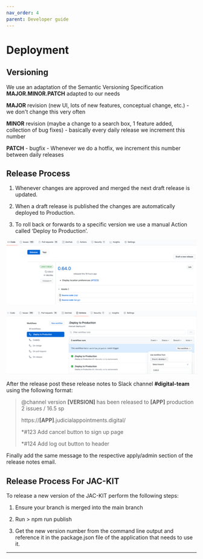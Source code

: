 ```yaml
---
nav_order: 4
parent: Developer guide
---
```


# Deployment

## Versioning
We use an adaptation of the Semantic Versioning Specification **MAJOR.MINOR.PATCH** adapted to our needs


**MAJOR** revision (new UI, lots of new features, conceptual change, etc.) - we don't change this very often

**MINOR** revision (maybe a change to a search box, 1 feature added, collection of bug fixes) - basically every daily release we increment this number

**PATCH** - bugfix - Whenever we do a hotfix, we increment this number between daily releases


## Release Process

1. Whenever changes are approved and merged the next draft release is updated.

2. When a draft release is published the changes are automatically deployed to Production.

3. To roll back or forwards to a specific version we use a manual Action called ‘Deploy to Production’.

![1](./images/release5.png)

![2](./images/release6.png)

After the release post these release notes to Slack channel **#digital-team** using the following format:

> @channel version **[VERSION]** has been released to **[APP]** production
> 2 issues / 16.5 sp
>
> https://**[APP]**.judicialappointments.digital/
>
> *#123 Add cancel button to sign up page
>
> *#124 Add log out button to header

Finally add the same message to the respective apply/admin section of the release notes email.

## Release Process For JAC-KIT

To release a new version of the JAC-KIT perform the following steps:

1. Ensure your branch is merged into the main branch

2. Run > npm run publish

3. Get the new version number from the command line output and reference it in the package.json file of the application that needs to use it.

---
